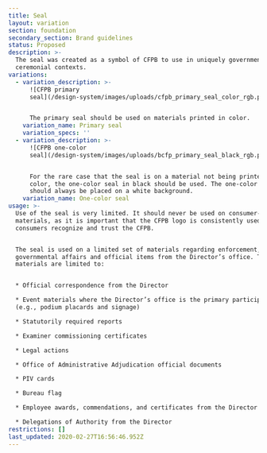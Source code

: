 ```yaml
---
title: Seal
layout: variation
section: foundation
secondary_section: Brand guidelines
status: Proposed
description: >-
  The seal was created as a symbol of CFPB to use in uniquely governmental and
  ceremonial contexts.
variations:
  - variation_description: >-
      ![CFPB primary
      seal](/design-system/images/uploads/cfpb_primary_seal_color_rgb.png)


      The primary seal should be used on materials printed in color.
    variation_name: Primary seal
    variation_specs: ''
  - variation_description: >-
      ![CFPB one-color
      seal](/design-system/images/uploads/bcfp_primary_seal_black_rgb.png)


      For the rare case that the seal is on a material not being printed in full
      color, the one-color seal in black should be used. The one-color seal
      should always be placed on a white background.
    variation_name: One-color seal
usage: >-
  Use of the seal is very limited. It should never be used on consumer-facing
  materials, as it is important that the CFPB logo is consistently used to help
  consumers recognize and trust the CFPB.  


  The seal is used on a limited set of materials regarding enforcement,
  governmental affairs and official items from the Director’s office. These
  materials are limited to: 


  * Official correspondence from the Director

  * Event materials where the Director’s office is the primary participant
  (e.g., podium placards and signage) 

  * Statutorily required reports  

  * Examiner commissioning certificates 

  * Legal actions 

  * Office of Administrative Adjudication official documents 

  * PIV cards 

  * Bureau flag 

  * Employee awards, commendations, and certificates from the Director 

  * Delegations of Authority from the Director
restrictions: []
last_updated: 2020-02-27T16:56:46.952Z
---
```


